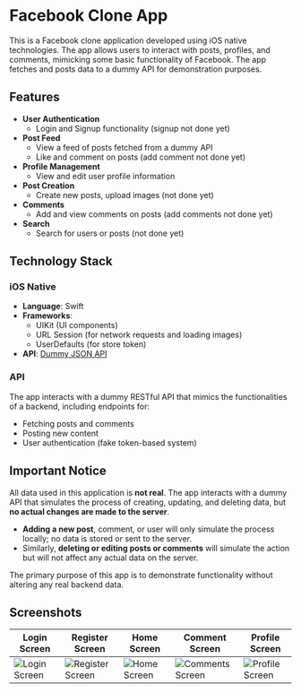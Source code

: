 # Facebook Clone App

This is a Facebook clone application developed using iOS native technologies. The app allows users to interact with posts, profiles, and comments, mimicking some basic functionality of Facebook. The app fetches and posts data to a dummy API for demonstration purposes.

## Features

- **User Authentication**
  - Login and Signup functionality (signup not done yet)
- **Post Feed**
  - View a feed of posts fetched from a dummy API
  - Like and comment on posts (add comment not done yet)
- **Profile Management**
  - View and edit user profile information
- **Post Creation**
  - Create new posts, upload images (not done yet)
- **Comments**
  - Add and view comments on posts (add comments not done yet)
- **Search**
  - Search for users or posts (not done yet)

## Technology Stack

### iOS Native

- **Language**: Swift
- **Frameworks**:
  - UIKit (UI components)
  - URL Session (for network requests and loading images)
  - UserDefaults (for store token)
- **API**: [Dummy JSON API](https://dummyjson.com/)

### API

The app interacts with a dummy RESTful API that mimics the functionalities of a backend, including endpoints for:

- Fetching posts and comments
- Posting new content
- User authentication (fake token-based system)


## Important Notice

All data used in this application is **not real**. The app interacts with a dummy API that simulates the process of creating, updating, and deleting data, but **no actual changes are made to the server**.

- **Adding a new post**, comment, or user will only simulate the process locally; no data is stored or sent to the server.
- Similarly, **deleting or editing posts or comments** will simulate the action but will not affect any actual data on the server.

The primary purpose of this app is to demonstrate functionality without altering any real backend data.



## Screenshots

|  Login Screen  | Register Screen|   Home Screen  | Comment Screen | Profile Screen |
|----------------|----------------|----------------|----------------|----------------|
| ![Login Screen](https://github.com/user-attachments/assets/201ad2f3-c858-44f3-b8c5-bbc0fa1b2e8f) | ![Register Screen](https://github.com/user-attachments/assets/4450da2c-0cde-4a91-aed8-984d2843e6c7) | ![Home Screen](https://github.com/user-attachments/assets/776d13d4-cfc8-4e25-ba8f-a580afc867a1) | ![Comments Screen](https://github.com/user-attachments/assets/23694942-c601-4866-9227-b9a5a927f7f2) | ![Profile Screen](https://github.com/user-attachments/assets/8c674946-3970-4a43-89db-9ce7a5677ee6) |


